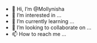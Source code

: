 - 👋 Hi, I’m @Mollynisha
- 👀 I’m interested in ...
- 🌱 I’m currently learning ...
- 💞️ I’m looking to collaborate on ...
- 📫 How to reach me ...

<!---
Mollynisha/Mollynisha is a ✨ special ✨ repository because its `README.md` (this file) appears on your GitHub profile.
You can click the Preview link to take a look at your changes.
--->
